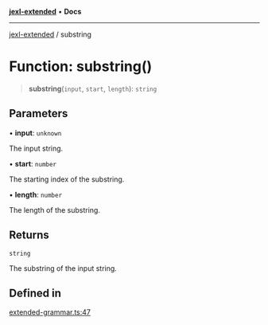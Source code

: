 [**jexl-extended**](../README.md) • **Docs**

***

[jexl-extended](../README.md) / substring

# Function: substring()

> **substring**(`input`, `start`, `length`): `string`

## Parameters

• **input**: `unknown`

The input string.

• **start**: `number`

The starting index of the substring.

• **length**: `number`

The length of the substring.

## Returns

`string`

The substring of the input string.

## Defined in

[extended-grammar.ts:47](https://github.com/nikoraes/jexl-extended/blob/22d1c50e7f0a5908830abb12f697176ef1e251db/src/extended-grammar.ts#L47)
